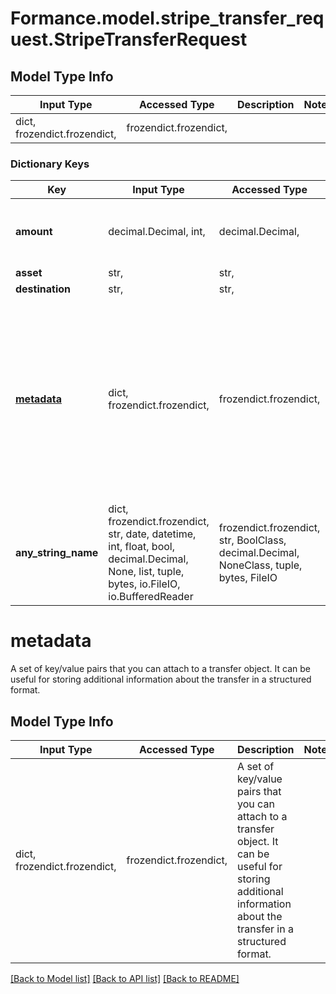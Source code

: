 # Formance.model.stripe_transfer_request.StripeTransferRequest

## Model Type Info
Input Type | Accessed Type | Description | Notes
------------ | ------------- | ------------- | -------------
dict, frozendict.frozendict,  | frozendict.frozendict,  |  | 

### Dictionary Keys
Key | Input Type | Accessed Type | Description | Notes
------------ | ------------- | ------------- | ------------- | -------------
**amount** | decimal.Decimal, int,  | decimal.Decimal,  |  | [optional] value must be a 64 bit integer
**asset** | str,  | str,  |  | [optional] 
**destination** | str,  | str,  |  | [optional] 
**[metadata](#metadata)** | dict, frozendict.frozendict,  | frozendict.frozendict,  | A set of key/value pairs that you can attach to a transfer object. It can be useful for storing additional information about the transfer in a structured format.  | [optional] 
**any_string_name** | dict, frozendict.frozendict, str, date, datetime, int, float, bool, decimal.Decimal, None, list, tuple, bytes, io.FileIO, io.BufferedReader | frozendict.frozendict, str, BoolClass, decimal.Decimal, NoneClass, tuple, bytes, FileIO | any string name can be used but the value must be the correct type | [optional]

# metadata

A set of key/value pairs that you can attach to a transfer object. It can be useful for storing additional information about the transfer in a structured format. 

## Model Type Info
Input Type | Accessed Type | Description | Notes
------------ | ------------- | ------------- | -------------
dict, frozendict.frozendict,  | frozendict.frozendict,  | A set of key/value pairs that you can attach to a transfer object. It can be useful for storing additional information about the transfer in a structured format.  | 

[[Back to Model list]](../../README.md#documentation-for-models) [[Back to API list]](../../README.md#documentation-for-api-endpoints) [[Back to README]](../../README.md)

